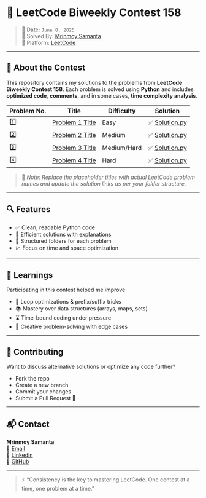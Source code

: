 # 🚀 LeetCode Biweekly Contest 158

> 📅 Date: `June 8, 2025`  
> 🧠 Solved By: [Mrinmoy Samanta](https://github.com/Me-Mrinmoy)  
> 🏁 Platform: [LeetCode](https://leetcode.com/)

---

## 📌 About the Contest

This repository contains my solutions to the problems from **LeetCode Biweekly Contest 158**. Each problem is solved using **Python** and includes **optimized code**, **comments**, and in some cases, **time complexity analysis**.

| Problem No. | Title | Difficulty | Solution |
|-------------|-------|------------|----------|
| 1️⃣ | [Problem 1 Title](#) | Easy | ✅ [Solution.py](./Problem1/solution.py) |
| 2️⃣ | [Problem 2 Title](#) | Medium | ✅ [Solution.py](./Problem2/solution.py) |
| 3️⃣ | [Problem 3 Title](#) | Medium/Hard | ✅ [Solution.py](./Problem3/solution.py) |
| 4️⃣ | [Problem 4 Title](#) | Hard | ✅ [Solution.py](./Problem4/solution.py) |

> 📝 *Note: Replace the placeholder titles with actual LeetCode problem names and update the solution links as per your folder structure.*

---

## 🔍 Features

- ✅ Clean, readable Python code  
- 🧠 Efficient solutions with explanations  
- 📂 Structured folders for each problem  
- 📈 Focus on time and space optimization  

---

## 🧠 Learnings

Participating in this contest helped me improve:

- 🔁 Loop optimizations & prefix/suffix tricks  
- 📚 Mastery over data structures (arrays, maps, sets)  
- ⌛ Time-bound coding under pressure  
- 🧩 Creative problem-solving with edge cases  

---

## 🤝 Contributing

Want to discuss alternative solutions or optimize any code further?

- Fork the repo
- Create a new branch
- Commit your changes
- Submit a Pull Request 🙌

---

## 📬 Contact

**Mrinmoy Samanta**  
📧 [Email](mailto:mrinmoysamanta7@gmail.com)  
🔗 [LinkedIn](https://linkedin.com/in/mrinmoysamanta)  
🐍 [GitHub](https://github.com/Me-Mrinmoy)

---

> ⚡ “Consistency is the key to mastering LeetCode. One contest at a time, one problem at a time.”

